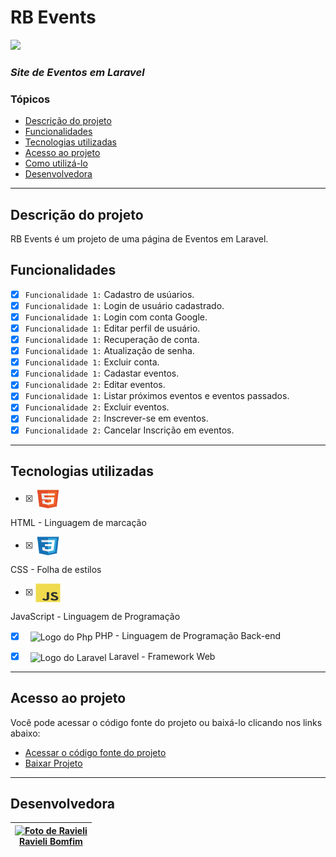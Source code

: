 # RB Events 
<img width=320px src="https://github.com/RavyBomfim/RB_Events/assets/87732549/88302f3e-5df5-42c9-bedc-dc13f966a4b2">  

### *Site de Eventos em Laravel*

### Tópicos

* [Descrição do projeto](#descrição-do-projeto) 
* [Funcionalidades](#funcionalidades)
* [Tecnologias utilizadas](#tecnologias-utilizadas)
* [Acesso ao projeto](#acesso-ao-projeto)
* [Como utilizá-lo](#como-utilizar)
* [Desenvolvedora](#desenvolvedora)

<hr>


<h2 id="descrição-do-projeto">Descrição do projeto</h2>

RB Events é um projeto de uma página de Eventos em Laravel.


<h2 id="funcionalidades">Funcionalidades</h2>

- [x] `Funcionalidade 1:` Cadastro de usúarios.
- [x] `Funcionalidade 1:` Login de usuário cadastrado.
- [x] `Funcionalidade 1:` Login com conta Google.
- [x] `Funcionalidade 1:` Editar perfil de usuário.
- [x] `Funcionalidade 1:` Recuperação de conta.
- [x] `Funcionalidade 1:` Atualização de senha.
- [x] `Funcionalidade 1:` Excluir conta.
- [x] `Funcionalidade 1:` Cadastar eventos.
- [x] `Funcionalidade 2:` Editar eventos.
- [x] `Funcionalidade 1:` Listar próximos eventos e eventos passados.
- [x] `Funcionalidade 2:` Excluir eventos.
- [x] `Funcionalidade 2:` Inscrever-se em eventos.
- [x] `Funcionalidade 2:` Cancelar Inscrição em eventos.

<hr>


<h2 id="tecnologias-utilizadas">Tecnologias utilizadas</h2> 

- [x] <img align="center" alt="HTML" height="30" width="40" src="https://raw.githubusercontent.com/devicons/devicon/master/icons/html5/html5-original.svg">
HTML - Linguagem de marcação

- [x] <img align="center" alt="CSS" height="30" width="40" src="https://raw.githubusercontent.com/devicons/devicon/master/icons/css3/css3-original.svg">
CSS - Folha de estilos

- [x] <img align="center" alt="JavaScript" height="30" width="40" src="https://raw.githubusercontent.com/devicons/devicon/master/icons/javascript/javascript-original.svg"> 
JavaScript - Linguagem de Programação

- [x] &nbsp; <img align="center" alt="Logo do Php" height="auto" width="35" src="https://github.com/user-attachments/assets/108ab597-e52e-4810-8085-b8b8110fba6f"> 
PHP - Linguagem de Programação Back-end

- [x] &nbsp; <img align="center" alt="Logo do Laravel" height="auto" width="32" src="https://github.com/user-attachments/assets/caa50a7e-6bb6-4007-ad8b-f77b97aa75b0"> 
Laravel - Framework Web

<hr>


<h2 id="acesso-ao-projeto">Acesso ao projeto</h2>

<p>Você pode acessar o código fonte do projeto ou baixá-lo clicando nos links abaixo:<a/> <br>

- <a href="https://github.com/RavyBomfim/RB_Events">Acessar o código fonte do projeto<a/> <br>
- <a href="https://github.com/RavyBomfim/RB_Events/archive/refs/heads/main.zip">Baixar Projeto<a/>

<hr>

<h2 id="desenvolvedora">Desenvolvedora</h2>

| <a href="https://github.com/RavyBomfim"> <img alt="Foto de Ravieli" src="https://github.com/user-attachments/assets/6af616cd-dd7b-4a27-b5d3-a8f251b37ade" width=110> <br> Ravieli Bomfim <a/> |
--- |


